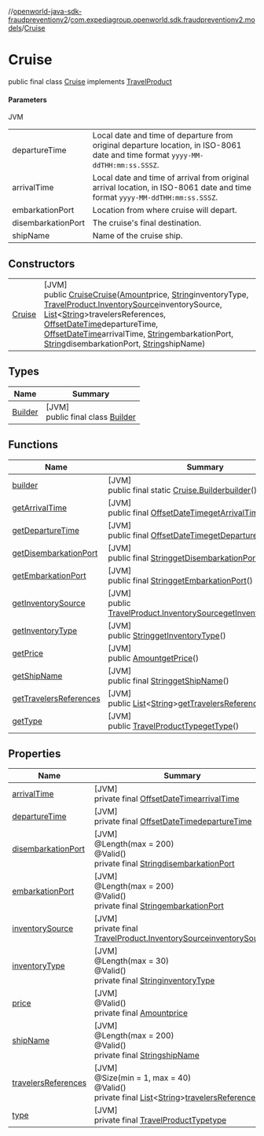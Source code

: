 //[openworld-java-sdk-fraudpreventionv2](../../../index.md)/[com.expediagroup.openworld.sdk.fraudpreventionv2.models](../index.md)/[Cruise](index.md)

# Cruise

public final class [Cruise](index.md) implements [TravelProduct](../-travel-product/index.md)

#### Parameters

JVM

| | |
|---|---|
| departureTime | Local date and time of departure from original departure location, in ISO-8061 date and time format `yyyy-MM-ddTHH:mm:ss.SSSZ`. |
| arrivalTime | Local date and time of arrival from original arrival location, in ISO-8061 date and time format `yyyy-MM-ddTHH:mm:ss.SSSZ`. |
| embarkationPort | Location from where cruise will depart. |
| disembarkationPort | The cruise's final destination. |
| shipName | Name of the cruise ship. |

## Constructors

| | |
|---|---|
| [Cruise](-cruise.md) | [JVM]<br>public [Cruise](index.md)[Cruise](-cruise.md)([Amount](../-amount/index.md)price, [String](https://docs.oracle.com/javase/8/docs/api/java/lang/String.html)inventoryType, [TravelProduct.InventorySource](../-travel-product/-inventory-source/index.md)inventorySource, [List](https://docs.oracle.com/javase/8/docs/api/java/util/List.html)&lt;[String](https://docs.oracle.com/javase/8/docs/api/java/lang/String.html)&gt;travelersReferences, [OffsetDateTime](https://docs.oracle.com/javase/8/docs/api/java/time/OffsetDateTime.html)departureTime, [OffsetDateTime](https://docs.oracle.com/javase/8/docs/api/java/time/OffsetDateTime.html)arrivalTime, [String](https://docs.oracle.com/javase/8/docs/api/java/lang/String.html)embarkationPort, [String](https://docs.oracle.com/javase/8/docs/api/java/lang/String.html)disembarkationPort, [String](https://docs.oracle.com/javase/8/docs/api/java/lang/String.html)shipName) |

## Types

| Name | Summary |
|---|---|
| [Builder](-builder/index.md) | [JVM]<br>public final class [Builder](-builder/index.md) |

## Functions

| Name | Summary |
|---|---|
| [builder](builder.md) | [JVM]<br>public final static [Cruise.Builder](-builder/index.md)[builder](builder.md)() |
| [getArrivalTime](get-arrival-time.md) | [JVM]<br>public final [OffsetDateTime](https://docs.oracle.com/javase/8/docs/api/java/time/OffsetDateTime.html)[getArrivalTime](get-arrival-time.md)() |
| [getDepartureTime](get-departure-time.md) | [JVM]<br>public final [OffsetDateTime](https://docs.oracle.com/javase/8/docs/api/java/time/OffsetDateTime.html)[getDepartureTime](get-departure-time.md)() |
| [getDisembarkationPort](get-disembarkation-port.md) | [JVM]<br>public final [String](https://docs.oracle.com/javase/8/docs/api/java/lang/String.html)[getDisembarkationPort](get-disembarkation-port.md)() |
| [getEmbarkationPort](get-embarkation-port.md) | [JVM]<br>public final [String](https://docs.oracle.com/javase/8/docs/api/java/lang/String.html)[getEmbarkationPort](get-embarkation-port.md)() |
| [getInventorySource](get-inventory-source.md) | [JVM]<br>public [TravelProduct.InventorySource](../-travel-product/-inventory-source/index.md)[getInventorySource](get-inventory-source.md)() |
| [getInventoryType](get-inventory-type.md) | [JVM]<br>public [String](https://docs.oracle.com/javase/8/docs/api/java/lang/String.html)[getInventoryType](get-inventory-type.md)() |
| [getPrice](get-price.md) | [JVM]<br>public [Amount](../-amount/index.md)[getPrice](get-price.md)() |
| [getShipName](get-ship-name.md) | [JVM]<br>public final [String](https://docs.oracle.com/javase/8/docs/api/java/lang/String.html)[getShipName](get-ship-name.md)() |
| [getTravelersReferences](get-travelers-references.md) | [JVM]<br>public [List](https://docs.oracle.com/javase/8/docs/api/java/util/List.html)&lt;[String](https://docs.oracle.com/javase/8/docs/api/java/lang/String.html)&gt;[getTravelersReferences](get-travelers-references.md)() |
| [getType](get-type.md) | [JVM]<br>public [TravelProductType](../-travel-product-type/index.md)[getType](get-type.md)() |

## Properties

| Name | Summary |
|---|---|
| [arrivalTime](index.md#-638779590%2FProperties%2F-1883119931) | [JVM]<br>private final [OffsetDateTime](https://docs.oracle.com/javase/8/docs/api/java/time/OffsetDateTime.html)[arrivalTime](index.md#-638779590%2FProperties%2F-1883119931) |
| [departureTime](index.md#-1464507553%2FProperties%2F-1883119931) | [JVM]<br>private final [OffsetDateTime](https://docs.oracle.com/javase/8/docs/api/java/time/OffsetDateTime.html)[departureTime](index.md#-1464507553%2FProperties%2F-1883119931) |
| [disembarkationPort](index.md#1205004498%2FProperties%2F-1883119931) | [JVM]<br>@Length(max = 200)<br>@Valid()<br>private final [String](https://docs.oracle.com/javase/8/docs/api/java/lang/String.html)[disembarkationPort](index.md#1205004498%2FProperties%2F-1883119931) |
| [embarkationPort](index.md#-1143438230%2FProperties%2F-1883119931) | [JVM]<br>@Length(max = 200)<br>@Valid()<br>private final [String](https://docs.oracle.com/javase/8/docs/api/java/lang/String.html)[embarkationPort](index.md#-1143438230%2FProperties%2F-1883119931) |
| [inventorySource](index.md#-2133726039%2FProperties%2F-1883119931) | [JVM]<br>private final [TravelProduct.InventorySource](../-travel-product/-inventory-source/index.md)[inventorySource](index.md#-2133726039%2FProperties%2F-1883119931) |
| [inventoryType](index.md#905425962%2FProperties%2F-1883119931) | [JVM]<br>@Length(max = 30)<br>@Valid()<br>private final [String](https://docs.oracle.com/javase/8/docs/api/java/lang/String.html)[inventoryType](index.md#905425962%2FProperties%2F-1883119931) |
| [price](index.md#1835212791%2FProperties%2F-1883119931) | [JVM]<br>@Valid()<br>private final [Amount](../-amount/index.md)[price](index.md#1835212791%2FProperties%2F-1883119931) |
| [shipName](index.md#-1164533133%2FProperties%2F-1883119931) | [JVM]<br>@Length(max = 200)<br>@Valid()<br>private final [String](https://docs.oracle.com/javase/8/docs/api/java/lang/String.html)[shipName](index.md#-1164533133%2FProperties%2F-1883119931) |
| [travelersReferences](index.md#-1050623316%2FProperties%2F-1883119931) | [JVM]<br>@Size(min = 1, max = 40)<br>@Valid()<br>private final [List](https://docs.oracle.com/javase/8/docs/api/java/util/List.html)&lt;[String](https://docs.oracle.com/javase/8/docs/api/java/lang/String.html)&gt;[travelersReferences](index.md#-1050623316%2FProperties%2F-1883119931) |
| [type](index.md#-369018880%2FProperties%2F-1883119931) | [JVM]<br>private final [TravelProductType](../-travel-product-type/index.md)[type](index.md#-369018880%2FProperties%2F-1883119931) |
